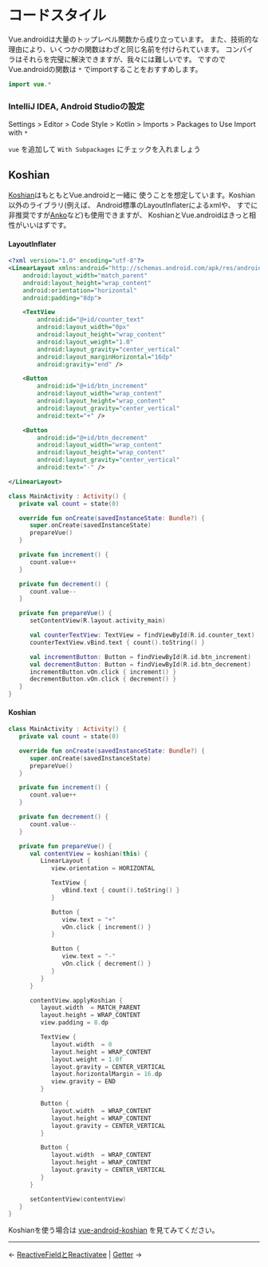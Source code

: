 
コードスタイル
================================================================================

Vue.androidは大量のトップレベル関数から成り立っています。
また、技術的な理由により、いくつかの関数はわざと同じ名前を付けられています。
コンパイラはそれらを完璧に解決できますが、我々には難しいです。
ですのでVue.androidの関数は `*` でimportすることをおすすめします。

```kotlin
import vue.*
```

### IntelliJ IDEA, Android Studioの設定

Settings > Editor > Code Style > Kotlin > Imports > Packages to Use Import with `*`

`vue` を追加して `With Subpackages` にチェックを入れましょう


Koshian
--------------------------------------------------------------------------------

[Koshian](https://github.com/wcaokaze/Koshian)はもともとVue.androidと一緒に
使うことを想定しています。Koshian以外のライブラリ(例えば、
Android標準のLayoutInflaterによるxmlや、
すでに非推奨ですが[Anko](https://github.com/Kotlin/anko)など)も使用できますが、
KoshianとVue.androidはきっと相性がいいはずです。

#### LayoutInflater
```xml
<?xml version="1.0" encoding="utf-8"?>
<LinearLayout xmlns:android="http://schemas.android.com/apk/res/android"
    android:layout_width="match_parent"
    android:layout_height="wrap_content"
    android:orientation="horizontal"
    android:padding="8dp">

    <TextView
        android:id="@+id/counter_text"
        android:layout_width="0px"
        android:layout_height="wrap_content"
        android:layout_weight="1.0"
        android:layout_gravity="center_vertical"
        android:layout_marginHorizontal="16dp"
        android:gravity="end" />

    <Button
        android:id="@+id/btn_increment"
        android:layout_width="wrap_content"
        android:layout_height="wrap_content"
        android:layout_gravity="center_vertical"
        android:text="+" />

    <Button
        android:id="@+id/btn_decrement"
        android:layout_width="wrap_content"
        android:layout_height="wrap_content"
        android:layout_gravity="center_vertical"
        android:text="-" />

</LinearLayout>
```
```kotlin
class MainActivity : Activity() {
   private val count = state(0)

   override fun onCreate(savedInstanceState: Bundle?) {
      super.onCreate(savedInstanceState)
      prepareVue()
   }

   private fun increment() {
      count.value++
   }

   private fun decrement() {
      count.value--
   }

   private fun prepareVue() {
      setContentView(R.layout.activity_main)

      val counterTextView: TextView = findViewById(R.id.counter_text)
      counterTextView.vBind.text { count().toString() }

      val incrementButton: Button = findViewById(R.id.btn_increment)
      val decrementButton: Button = findViewById(R.id.btn_decrement)
      incrementButton.vOn.click { increment() }
      decrementButton.vOn.click { decrement() }
   }
}
```

#### Koshian
```kotlin
class MainActivity : Activity() {
   private val count = state(0)

   override fun onCreate(savedInstanceState: Bundle?) {
      super.onCreate(savedInstanceState)
      prepareVue()
   }

   private fun increment() {
      count.value++
   }

   private fun decrement() {
      count.value--
   }

   private fun prepareVue() {
      val contentView = koshian(this) {
         LinearLayout {
            view.orientation = HORIZONTAL

            TextView {
               vBind.text { count().toString() }
            }

            Button {
               view.text = "+"
               vOn.click { increment() }
            }

            Button {
               view.text = "-"
               vOn.click { decrement() }
            }
         }
      }

      contentView.applyKoshian {
         layout.width  = MATCH_PARENT
         layout.height = WRAP_CONTENT
         view.padding = 8.dp

         TextView {
            layout.width  = 0
            layout.height = WRAP_CONTENT
            layout.weight = 1.0f
            layout.gravity = CENTER_VERTICAL
            layout.horizontalMargin = 16.dp
            view.gravity = END
         }

         Button {
            layout.width  = WRAP_CONTENT
            layout.height = WRAP_CONTENT
            layout.gravity = CENTER_VERTICAL
         }

         Button {
            layout.width  = WRAP_CONTENT
            layout.height = WRAP_CONTENT
            layout.gravity = CENTER_VERTICAL
         }
      }

      setContentView(contentView)
   }
}
```
Koshianを使う場合は
[vue-android-koshian](https://github.com/wcaokaze/Vue.android/tree/master/vue-android-koshian)
を見てみてください。


* * * * * * * * * * * * * * * * * * * * * * * * * * * * * * * * * * * * * * * *

← [ReactiveFieldとReactivatee](ReactiveFields-and-Reactivatees.md)  |  [Getter](Getters.md) →


